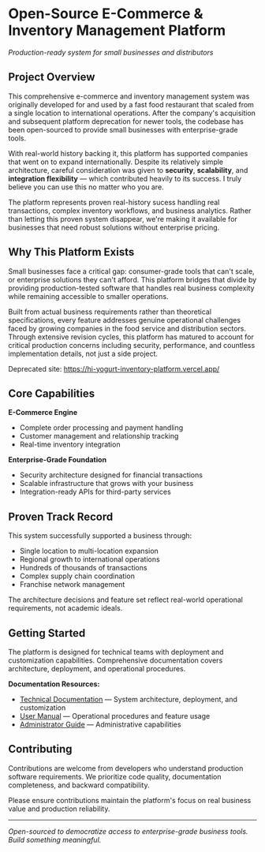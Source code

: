# Open-Source E-Commerce & Inventory Management Platform
*Production-ready system for small businesses and distributors*

## Project Overview

This comprehensive e-commerce and inventory management system was originally developed for and used by a fast food restaurant that scaled from a single location to international operations. After the company's acquisition and subsequent platform deprecation for newer tools, the codebase has been open-sourced to provide small businesses with enterprise-grade tools.

With real-world history backing it, this platform has supported companies that went on to expand internationally. Despite its relatively simple architecture, careful consideration was given to **security**, **scalability**, and **integration flexibility** — which contributed heavily to its success. I truly believe you can use this no matter who you are.

The platform represents proven real-history sucess handling real transactions, complex inventory workflows, and business analytics. Rather than letting this proven system disappear, we're making it available for businesses that need robust solutions without enterprise pricing.

## Why This Platform Exists

Small businesses face a critical gap: consumer-grade tools that can't scale, or enterprise solutions they can't afford. This platform bridges that divide by providing production-tested software that handles real business complexity while remaining accessible to smaller operations.

Built from actual business requirements rather than theoretical specifications, every feature addresses genuine operational challenges faced by growing companies in the food service and distribution sectors. Through extensive revision cycles, this platform has matured to account for critical production concerns including security, performance, and countless implementation details, not just a side project.

Deprecated site: https://hi-yogurt-inventory-platform.vercel.app/

## Core Capabilities

**E-Commerce Engine**
- Complete order processing and payment handling
- Customer management and relationship tracking
- Real-time inventory integration

**Enterprise-Grade Foundation**
- Security architecture designed for financial transactions
- Scalable infrastructure that grows with your business
- Integration-ready APIs for third-party services

## Proven Track Record

This system successfully supported a business through:
- Single location to multi-location expansion
- Regional growth to international operations
- Hundreds of thousands of transactions
- Complex supply chain coordination
- Franchise network management

The architecture decisions and feature set reflect real-world operational requirements, not academic ideals.

## Getting Started

The platform is designed for technical teams with deployment and customization capabilities. Comprehensive documentation covers architecture, deployment, and operational procedures.

**Documentation Resources:**
- [Technical Documentation](https://docs.google.com/document/d/1fy6K0WJ-u24PG2ncgy2KpsF-zdBrpOnabhkm_0wuGHk/edit?tab=t.0) — System architecture, deployment, and customization
- [User Manual](https://docs.google.com/document/d/1qfuBDsu0p5Uo_UzZH_7O8Eq1kzwF-hOrL5PKYh3k2Ck/edit?tab=t.0) — Operational procedures and feature usage
- [Administrator Guide](https://docs.google.com/document/d/1PaO9QedH-NC_Tzo9fuOGnYOy20lsWZm8420oKFbfIOU/edit?tab=t.0) — Administrative capabilities

## Contributing

Contributions are welcome from developers who understand production software requirements. We prioritize code quality, documentation completeness, and backward compatibility.

Please ensure contributions maintain the platform's focus on real business value and production reliability.

---

*Open-sourced to democratize access to enterprise-grade business tools. Build something meaningful.*
